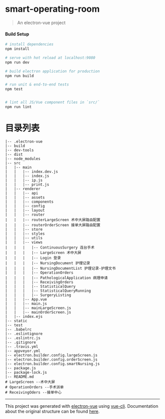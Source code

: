 # smart-operating-room

> An electron-vue project

#### Build Setup

``` bash
# install dependencies
npm install

# serve with hot reload at localhost:9080
npm run dev

# build electron application for production
npm run build

# run unit & end-to-end tests
npm test


# lint all JS/Vue component files in `src/`
npm run lint

```
# 目录列表
```
|-- .electron-vue
|-- build
|-- dev-tools
|-- dist
|-- node_modules
|-- src
|   |-- main
|   |   |-- index.dev.js
|   |   |-- index.js
|   |   |-- ip.js
|   |   |-- print.js
|   |-- renderer
|   |   |-- api
|   |   |-- assets
|   |   |-- components
|   |   |-- config
|   |   |-- layout
|   |   |-- router
|   |   |-- routerLargeScreen 术中大屏路由配置
|   |   |-- routerOrderScreen 接单大屏路由配置
|   |   |-- store
|   |   |-- styles
|   |   |-- utils
|   |   |-- views
|   |   |   |-- ContinuousSurgery 连台手术
|   |   |   |-- LargeScreen 术中大屏
|   |   |   |-- Login 登录
|   |   |   |-- NursingDocument 护理记录
|   |   |   |-- NursingDocumentList 护理记录-护理文书
|   |   |   |-- OperationOrders
|   |   |   |-- PathologicalApplication 病理申请
|   |   |   |-- ReceivingOrders
|   |   |   |-- StatisticalQuery
|   |   |   |-- StatisticalQueryRunning
|   |   |   |-- SurgeryListing
|   |   |-- App.vue
|   |   |-- main.js
|   |   |-- mainLargeScreen.js
|   |   |-- mainOrderScreen.js
|   |-- index.ejs
|-- static
|-- test
|-- .babelrc
|-- .eslintignore
|-- .eslintrc.js
|-- .gitignore
|-- .travis.yml
|-- appveyor.yml
|-- electron.builder.config.largeScreen.js
|-- electron.builder.config.orderScreen.js
|-- electron.builder.config.smartNursing.js
|-- package.js
|-- package-lock.js
|-- README.md
# LargeScreen --术中大屏
# OperationOrders --手术派单
# ReceivingOders --接单中心

```
---

This project was generated with [electron-vue](https://github.com/SimulatedGREG/electron-vue) using [vue-cli](https://github.com/vuejs/vue-cli). Documentation about the original structure can be found [here](https://simulatedgreg.gitbooks.io/electron-vue/content/index.html).

